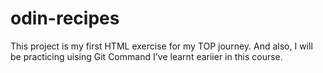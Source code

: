 # odin-recipes

This project is my first HTML exercise for my TOP journey. And also, I will be practicing uising Git Command I've learnt eariier in this course.

